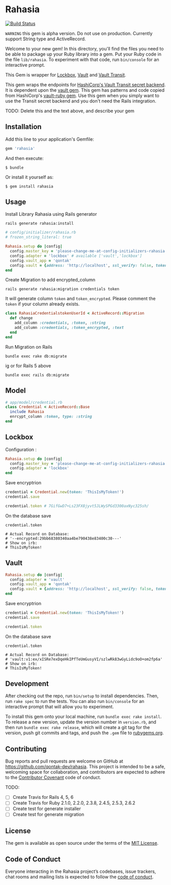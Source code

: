 # Rahasia

[![Build Status](https://travis-ci.org/qontak-dev/rahasia.svg?branch=master)](https://travis-ci.org/qontak-dev/rahasia)

`WARNING` this gem is alpha version. Do not use on production. Currently support String type and ActiveRecord.

Welcome to your new gem! In this directory, you'll find the files you need to be able to package up your Ruby library into a gem. Put your Ruby code in the file `lib/rahasia`. To experiment with that code, run `bin/console` for an interactive prompt.

This Gem is wrapper for [Lockbox](https://github.com/ankane/lockbox), [Vault](https://github.com/hashicorp/vault-ruby) and [Vault Transit](https://github.com/jgaxn/vault-transit).

This gem wraps the endpoints for [HashiCorp's Vault Transit secret backend](https://www.vaultproject.io/docs/secrets/transit/). It is dependent upon the [vault gem](https://github.com/hashicorp/vault-ruby). This gem has patterns and code copied from HashiCorp's [vault-ruby gem](https://github.com/hashicorp/vault-rails). Use this gem when you simply want to use the Transit secret backend and you don't need the Rails integration.

TODO: Delete this and the text above, and describe your gem

## Installation

Add this line to your application's Gemfile:

```ruby
gem 'rahasia'
```

And then execute:

    $ bundle

Or install it yourself as:

    $ gem install rahasia

## Usage

Install Library Rahasia using Rails generator

```
rails generate rahasia:install
```

```ruby
# config/initializer/rahasia.rb
# frozen_string_literal: true

Rahasia.setup do |config|
  config.master_key = 'please-change-me-at-config-initializers-rahasia' # SecureRandom.hex(32)
  config.adapter = 'lockbox' # available ['vault','lockbox']
  config.vault_app = 'qontak'
  config.vault = {address: 'http://localhost', ssl_verify: false, token: 'token'}
end
```

Create Migration to add encrypted_column

```
rails generate rahasia:migration credentials token
```

It will generate column `token` and `token_encrypted`. Please comment the `token` if your column already exists.

```ruby
class RahasiaCredentialstokenUserId < ActiveRecord::Migration
  def change
    add_column :credentials, :token, :string
    add_column :credentials, :token_encrypted, :text
  end
end
```

Run Migration on Rails

```
bundle exec rake db:migrate
```
ig
or for Rails 5 above

```
bundle exec rails db:migrate
```

## Model

```ruby
# app/model/credential.rb
class Credential < ActiveRecord::Base
  include Rahasia
  enrcypt_column :token, type: :string
end
```
## Lockbox

Configuration :
```ruby
Rahasia.setup do |config|
  config.master_key = 'please-change-me-at-config-initializers-rahasia'
  config.adapter = 'lockbox'
end
```

Save encryptrion
```ruby
credential = Credential.new(token: 'ThisIsMyToken!')
credential.save

credential.token # 7GifGwD7+Ls23FX8jyvt5JLWySPGd3300axNyc325sh/
```

On the database save
```
credential.token

# Actual Record on Database:
# '--encrypted:29bb68380340aa4be790438e83400c30---'
# Show on irb:
# ThisIsMyToken!
```
## Vault

```ruby
Rahasia.setup do |config|
  config.adapter = 'vault'
  config.vault_app = 'qontak'
  config.vault = {address: 'http://localhost', ssl_verify: false, token: 'token'}
end
```

Save encryptrion
```ruby
credential = Credential.new(token: 'ThisIsMyToken!')
credential.save

credential.token
```

On the database save
```
credential.token

# Actual Record on Database:
# 'vault:v1:ex/xISRe7exDqeHkIPfTeUmGusyVI/szlwRk83wGyLidc9oO+om2fp6a'
# Show on irb:
# ThisIsMyToken!
```
## Development

After checking out the repo, run `bin/setup` to install dependencies. Then, run `rake spec` to run the tests. You can also run `bin/console` for an interactive prompt that will allow you to experiment.

To install this gem onto your local machine, run `bundle exec rake install`. To release a new version, update the version number in `version.rb`, and then run `bundle exec rake release`, which will create a git tag for the version, push git commits and tags, and push the `.gem` file to [rubygems.org](https://rubygems.org).

## Contributing

Bug reports and pull requests are welcome on GitHub at https://github.com/qontak-dev/rahasia. This project is intended to be a safe, welcoming space for collaboration, and contributors are expected to adhere to the [Contributor Covenant](http://contributor-covenant.org) code of conduct.

TODO:

- [ ] Create Travis for Rails 4, 5, 6
- [ ] Create Travis for Ruby 2.1.0, 2.2.0, 2.3.8, 2.4.5, 2.5.3, 2.6.2
- [ ] Create test for generate installer
- [ ] Create test for generate migration

## License

The gem is available as open source under the terms of the [MIT License](https://opensource.org/licenses/MIT).

## Code of Conduct

Everyone interacting in the Rahasia project’s codebases, issue trackers, chat rooms and mailing lists is expected to follow the [code of conduct](https://github.com/qontak-dev/rahasia/blob/master/CODE_OF_CONDUCT.md).
